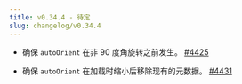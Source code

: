 ```yaml
---
title: v0.34.4 - 待定
slug: changelog/v0.34.4
---
```


* 确保 `autoOrient` 在非 90 度角旋转之前发生。
  [#4425](https://github.com/lovell/sharp/issues/4425)

* 确保 `autoOrient` 在加载时缩小后移除现有的元数据。
  [#4431](https://github.com/lovell/sharp/issues/4431)
